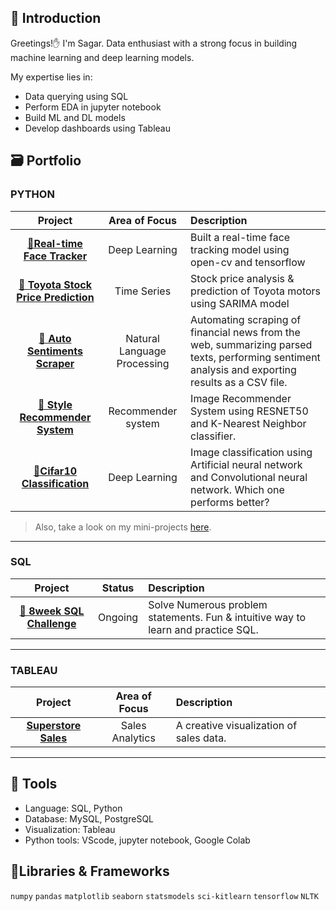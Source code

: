 ## 👦 Introduction
Greetings!✋ I'm Sagar. Data enthusiast with a strong focus in building machine learning and deep learning models.

My expertise lies in:
- Data querying using SQL
- Perform EDA in jupyter notebook
- Build ML and DL models
- Develop dashboards using Tableau

## 🗃️ Portfolio

### PYTHON
| Project | Area of Focus | Description |
| :---: | :---: | :--- |
| [**👦Real-time Face Tracker**](https://github.com/sagar-kongari/Object-Detection-Model/blob/main/README.md) | Deep Learning | Built a real-time face tracking model using open-cv and tensorflow |
| [**🚗 Toyota Stock Price Prediction**](https://github.com/sagar-kongari/Time-Series-Forecasting/blob/main/README.md) | Time Series | Stock price analysis & prediction of Toyota motors using SARIMA model |
| [**📰 Auto Sentiments Scraper**](https://github.com/sagar-kongari/News-Scrape-Summarize-Sentiment/blob/main/README.md) | Natural Language Processing | Automating scraping of financial news from the web, summarizing parsed texts, performing sentiment analysis and exporting results as a CSV file. |
| [**👗 Style Recommender System**](https://github.com/sagar-kongari/Style-Recommender-System/blob/main/README.md) | Recommender system | Image Recommender System using RESNET50 and K-Nearest Neighbor classifier. |
| [**🌻Cifar10 Classification**](https://github.com/sagar-kongari/Cifar10-ANN-CNN/blob/main/README.md) | Deep Learning | Image classification using Artificial neural network and Convolutional neural network. Which one performs better? |
> Also, take a look on my mini-projects [here](https://github.com/sagar-kongari/Practice-Data-Science/blob/main/README.md).
***

### SQL
| Project | Status | Description |
|:---:|:---:|:---|
| **[🎱 8week SQL Challenge](https://github.com/sagar-kongari/8week-SQL-Challenge)** | Ongoing | Solve Numerous problem statements. Fun & intuitive way to learn and practice SQL. |
***

### TABLEAU
| Project | Area of Focus | Description |
| :---: | :---: | :--- |
| [**Superstore Sales**](https://public.tableau.com/views/SuperstoreSales_16924556362570/Dashboard1?:language=en-US&:display_count=n&:origin=viz_share_link) | Sales Analytics | A creative visualization of sales data. |
***

## 🧰 Tools
- Language: SQL, Python
- Database: MySQL, PostgreSQL
- Visualization: Tableau
- Python tools: VScode, jupyter notebook, Google Colab

## 📂Libraries & Frameworks
`numpy`  `pandas`  `matplotlib`  `seaborn`  `statsmodels`  `sci-kitlearn`  `tensorflow`  `NLTK`
